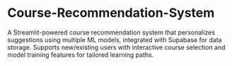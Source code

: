 # Course-Recommendation-System
A Streamlit-powered course recommendation system that personalizes suggestions using multiple ML models, integrated with Supabase for data storage. Supports new/existing users with interactive course selection and model training features for tailored learning paths.
